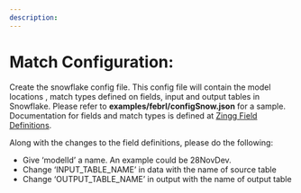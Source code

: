 ```yaml
---
description: 
---
```


# Match Configuration:  

Create the snowflake config file. This config file will contain the model locations , match types defined on fields, input and output tables in Snowflake. Please refer to **examples/febrl/configSnow.json** for a sample. Documentation for fields and match types is defined at [Zingg Field Definitions](https://docs.zingg.ai/zingg0.4.0/stepbystep/configuration/field-definitions).

Along with the changes to the field definitions, please do the following: 
- Give ‘modelId’ a name. An example could be 28NovDev.
- Change ‘INPUT_TABLE_NAME’ in data with the name of source table 
- Change ‘OUTPUT_TABLE_NAME’ in output with the name of output table 